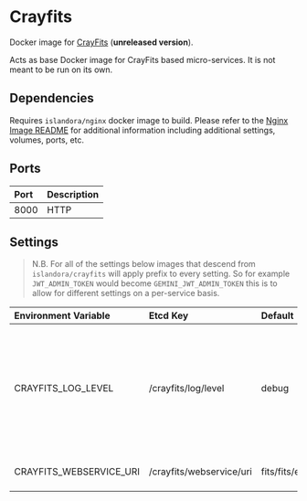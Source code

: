 # Crayfits

Docker image for [CrayFits] (**unreleased version**).

Acts as base Docker image for CrayFits based micro-services. It is not meant to
be run on its own.

## Dependencies

Requires `islandora/nginx` docker image to build. Please refer to the
[Nginx Image README](../nginx/README.md) for additional information including
additional settings, volumes, ports, etc.

## Ports

| Port | Description |
| :--- | :---------- |
| 8000 | HTTP        |

## Settings

> N.B. For all of the settings below images that descend from
> ``islandora/crayfits`` will apply prefix to every setting. So for example
> `JWT_ADMIN_TOKEN` would become `GEMINI_JWT_ADMIN_TOKEN` this is to allow for
> different settings on a per-service basis.

| Environment Variable    | Etcd Key                 | Default           | Description                                                                                       |
| :---------------------- | :----------------------- | :---------------- | :------------------------------------------------------------------------------------------------ |
| CRAYFITS_LOG_LEVEL      | /crayfits/log/level      | debug             | Log level. Possible Values: debug, info, notice, warning, error, critical, alert, emergency, none |
| CRAYFITS_WEBSERVICE_URI | /crayfits/webservice/uri | fits/fits/examine | The URL of the FITS servlet.                                                                      |

[CrayFits]: https://github.com/roblib/CrayFits
